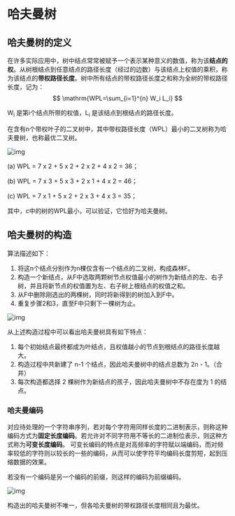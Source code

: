 # 哈夫曼树

<!-- toc -->

## 哈夫曼树的定义

在许多实际应用中，树中结点常常被赋予一个表示某种意义的数值，称为该**结点的权**。从树根结点到任意结点的路径长度（经过的边数）与该结点上权值的乘积，称为该结点的**带权路径长度**。树中所有结点的带权路径长度之和称为全树的带权路径长度，记为：
$$
\mathrm{WPL=\sum_{i=1}^{n} W_i L_i}
$$

$\mathrm{W_i}$ 是第$\mathrm i$个结点所带的权值，$\mathrm{L_i}$ 是该结点到根结点的路径长度。

在含有n个带权叶子的二叉树中，其中带权路径长度（WPL）最小的二叉树称为哈夫曼树，也称最优二叉树。

![img](https://img.sped0nwen.com/image/2023/06/13/xlbhlc-0.webp)

(a)  WPL = 7 x 2 + 5 x 2 + 2 x 2 + 4 x 2 = 36；

(b)  WPL = 7 x 3 + 5 x 3 + 2 x 1 + 4 x 2 = 46；

(c)  WPL = 7 x 1 + 5 x 2 + 2 x 3 + 4 x 3 = 35；

其中，c中的树的WPL最小，可以验证，它恰好为哈夫曼树。

## 哈夫曼树的构造

算法描述如下：

1. 将这n个结点分别作为n棵仅含有一个结点的二叉树，构成森林F。
2. 构造一个新结点，从F中选取两颗树节点权值最小的树作为新结点的左、右子树，并且将新节点的权值置为左、右子树上根结点的权值之和。
3. 从F中删除刚选出的两棵树，同时将新得到的树加入到F中。
4. 重复步骤2和3，直至F中只剩下一棵树为止。

![img](https://img.sped0nwen.com/image/2023/06/13/xqprbe-0.webp)

从上述构造过程中可以看出哈夫曼树具有如下特点：

1. 每个初始结点最终都成为叶结点，且权值越小的节点到根结点的路径长度越大。
2. 构造过程中共新建了 n-1 个结点，因此哈夫曼树中的结点总数为 2n - 1。（合并）
3. 每次构造都选择 2 棵树作为新结点的孩子，因此哈夫曼树中不存在度为 1 的结点。

### 哈夫曼编码

对应待处理的一个字符串序列，若对每个字符用同样长度的二进制表示，则称这种编码方式为**固定长度编码**。若允许对不同字符用不等长的二进制位表示，则这种方式称为**可变长度编码**。 可变长编码的特点是对高频率的字符赋以端编码，而对频率较低的字符则以较长的一些的编码，从而可以使字符平均编码长度剪短，起到压缩数据的效果。

若没有一个编码是另一个编码的前缀，则这样的编码为前缀编码。

![img](https://img.sped0nwen.com/image/2023/06/13/xrgybp-0.webp)

构造出的哈夫曼树不唯一，但各哈夫曼树的带权路径长度相同且为最优。
